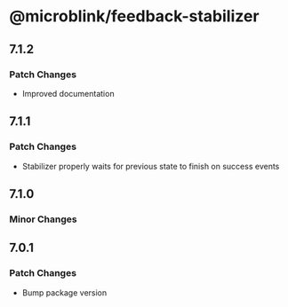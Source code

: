 # @microblink/feedback-stabilizer

## 7.1.2

### Patch Changes

- Improved documentation

## 7.1.1

### Patch Changes

- Stabilizer properly waits for previous state to finish on success events

## 7.1.0

### Minor Changes

## 7.0.1

### Patch Changes

- Bump package version
